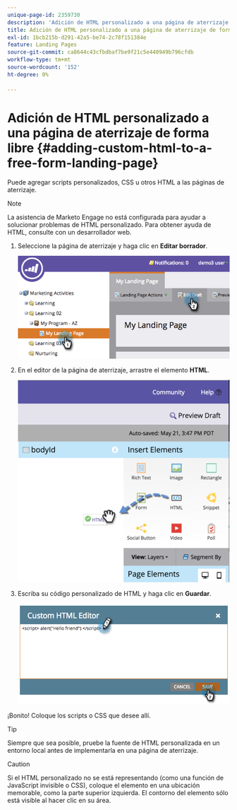 ```yaml
---
unique-page-id: 2359730
description: 'Adición de HTML personalizado a una página de aterrizaje de forma libre: Documentos de Marketo: documentación del producto'
title: Adición de HTML personalizado a una página de aterrizaje de forma libre
exl-id: 1bcb215b-d291-42a5-be74-2c78f151384e
feature: Landing Pages
source-git-commit: ca8644c43cfbdbaf7be9f21c5e440949b796cfdb
workflow-type: tm+mt
source-wordcount: '152'
ht-degree: 0%

---
```


# Adición de HTML personalizado a una página de aterrizaje de forma libre {#adding-custom-html-to-a-free-form-landing-page}

Puede agregar scripts personalizados, CSS u otros HTML a las páginas de aterrizaje.

>[!NOTE]
>
>La asistencia de Marketo Engage no está configurada para ayudar a solucionar problemas de HTML personalizado. Para obtener ayuda de HTML, consulte con un desarrollador web.

1. Seleccione la página de aterrizaje y haga clic en **Editar borrador**.

   ![](assets/image2014-9-17-12-3a2-3a15.png)

1. En el editor de la página de aterrizaje, arrastre el elemento **HTML**.

   ![](assets/image2015-5-21-15-3a52-3a42.png)

1. Escriba su código personalizado de HTML y haga clic en **Guardar**.

   ![](assets/image2014-9-17-12-3a3-3a39.png)

¡Bonito! Coloque los scripts o CSS que desee allí.

>[!TIP]
>
>Siempre que sea posible, pruebe la fuente de HTML personalizada en un entorno local antes de implementarla en una página de aterrizaje.

>[!CAUTION]
>
>Si el HTML personalizado no se está representando (como una función de JavaScript invisible o CSS), coloque el elemento en una ubicación memorable, como la parte superior izquierda. El contorno del elemento sólo está visible al hacer clic en su área.
